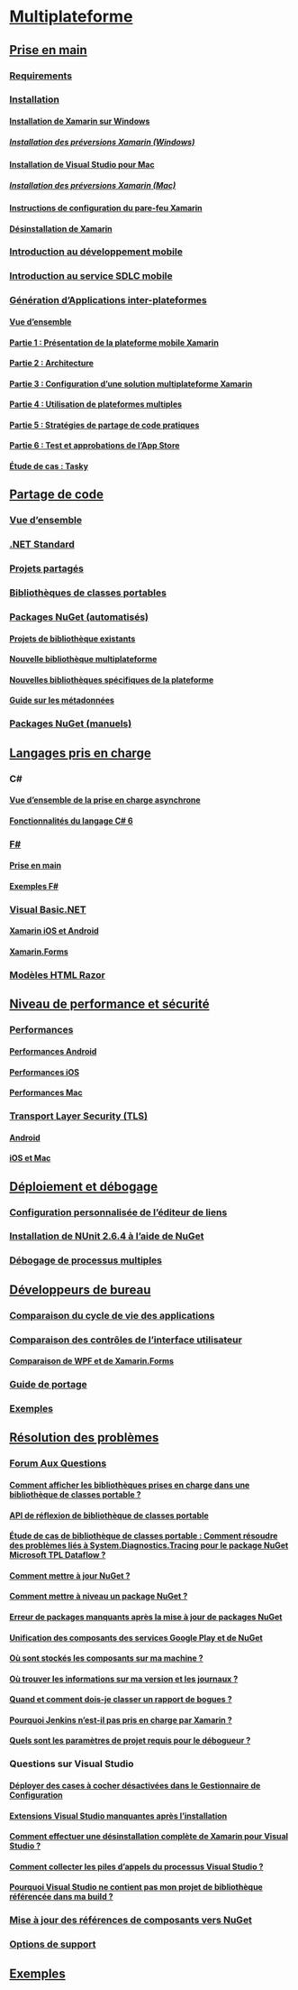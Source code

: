# [Multiplateforme](index.yml)
## [Prise en main](get-started/index.md)
### [Requirements](get-started/requirements.md)
### [Installation](get-started/installation/index.md)
#### [Installation de Xamarin sur Windows](get-started/installation/windows.md)
##### [Installation des préversions Xamarin (Windows)](get-started/installation/windows-preview.md)
#### [Installation de Visual Studio pour Mac](/visualstudio/mac/installation/)
##### [Installation des préversions Xamarin (Mac)](/visualstudio/mac/update/)
#### [Instructions de configuration du pare-feu Xamarin](get-started/installation/firewall.md)
#### [Désinstallation de Xamarin](get-started/installation/uninstalling-xamarin.md)
### [Introduction au développement mobile](get-started/introduction-to-mobile-development.md)
### [Introduction au service SDLC mobile](get-started/introduction-to-mobile-sdlc.md)

### [Génération d’Applications inter-plateformes](app-fundamentals/building-cross-platform-applications/index.md)
#### [Vue d’ensemble](app-fundamentals/building-cross-platform-applications/overview.md)
#### [Partie 1 : Présentation de la plateforme mobile Xamarin](app-fundamentals/building-cross-platform-applications/understanding-the-xamarin-mobile-platform.md)
#### [Partie 2 : Architecture](app-fundamentals/building-cross-platform-applications/architecture.md)
#### [Partie 3 : Configuration d’une solution multiplateforme Xamarin](app-fundamentals/building-cross-platform-applications/setting-up-a-xamarin-cross-platform-solution.md)
#### [Partie 4 : Utilisation de plateformes multiples](app-fundamentals/building-cross-platform-applications/platform-divergence-abstraction-divergent-implementation.md)
#### [Partie 5 : Stratégies de partage de code pratiques](app-fundamentals/building-cross-platform-applications/practical-code-sharing-strategies.md)
#### [Partie 6 : Test et approbations de l’App Store](app-fundamentals/building-cross-platform-applications/testing-and-app-store-approvals.md)
#### [Étude de cas : Tasky](app-fundamentals/building-cross-platform-applications/case-study-tasky.md)

## [Partage de code](app-fundamentals/index.md)
### [Vue d’ensemble](app-fundamentals/code-sharing.md)
### [.NET Standard](app-fundamentals/net-standard.md)
### [Projets partagés](app-fundamentals/shared-projects.md)
### [Bibliothèques de classes portables](app-fundamentals/pcl.md)
### [Packages NuGet (automatisés)](app-fundamentals/nuget-multiplatform-libraries/index.md)
#### [Projets de bibliothèque existants](app-fundamentals/nuget-multiplatform-libraries/existing-library.md)
#### [Nouvelle bibliothèque multiplateforme](app-fundamentals/nuget-multiplatform-libraries/single-codebase.md)
#### [Nouvelles bibliothèques spécifiques de la plateforme](app-fundamentals/nuget-multiplatform-libraries/platform-specific.md)
#### [Guide sur les métadonnées](app-fundamentals/nuget-multiplatform-libraries/metadata.md)
### [Packages NuGet (manuels)](app-fundamentals/nuget-manual.md)

## [Langages pris en charge](platform/index.md)

### C#
#### [Vue d’ensemble de la prise en charge asynchrone](platform/async.md)
#### [Fonctionnalités du langage C# 6](platform/csharp-six.md)
### [F#](platform/fsharp/index.md)
#### [Prise en main](platform/fsharp/overview.md)
#### [Exemples F#](platform/fsharp/samples.md)
### [Visual Basic.NET](platform/visual-basic/index.md)
#### [Xamarin iOS et Android](platform/visual-basic/native-apps.md)
#### [Xamarin.Forms](platform/visual-basic/xamarin-forms.md)
### [Modèles HTML Razor](platform/razor-html-templates/index.md)

## [Niveau de performance et sécurité](deploy-test/performance.md)
### [Performances](deploy-test/memory-perf-best-practices.md)
#### [Performances Android](~/android/deploy-test/performance.md?context=xamarin/cross-platform)
#### [Performances iOS](~/ios/deploy-test/performance.md?context=xamarin/cross-platform)
#### [Performances Mac](~/mac/deploy-test/performance.md?context=xamarin/cross-platform)
### [Transport Layer Security (TLS)](app-fundamentals/transport-layer-security.md)
#### [Android](~/android/app-fundamentals/http-stack.md?context=xamarin/cross-platform)
#### [iOS et Mac](~/cross-platform/macios/http-stack.md?context=xamarin/cross-platform)
## [Déploiement et débogage](deploy-test/index.md)
### [Configuration personnalisée de l’éditeur de liens](deploy-test/linker.md)
### [Installation de NUnit 2.6.4 à l’aide de NuGet](deploy-test/installing-nunit-using-nuget.md)
### [Débogage de processus multiples](deploy-test/multi-process-debugging.md)

## [Développeurs de bureau](desktop/index.md)
### [Comparaison du cycle de vie des applications](desktop/lifecycle.md)
### [Comparaison des contrôles de l’interface utilisateur](desktop/controls/index.md)
#### [Comparaison de WPF et de Xamarin.Forms](desktop/controls/wpf.md)
### [Guide de portage](desktop/porting.md)
### [Exemples](desktop/samples.md)

## [Résolution des problèmes](troubleshooting/index.md)
### [Forum Aux Questions](troubleshooting/questions/index.md)
#### [Comment afficher les bibliothèques prises en charge dans une bibliothèque de classes portable ?](troubleshooting/questions/pcl-support-libraries.md)
#### [API de réflexion de bibliothèque de classes portable](troubleshooting/questions/pcl-reflection.md)
#### [Étude de cas de bibliothèque de classes portable : Comment résoudre des problèmes liés à System.Diagnostics.Tracing pour le package NuGet Microsoft TPL Dataflow ?](troubleshooting/questions/pcl-case-study.md)
#### [Comment mettre à jour NuGet ?](troubleshooting/questions/nuget-update.md)
#### [Comment mettre à niveau un package NuGet ?](troubleshooting/questions/nuget-package-downgrade.md)
#### [Erreur de packages manquants après la mise à jour de packages NuGet](troubleshooting/questions/nuget-packages-missing.md)
#### [Unification des composants des services Google Play et de NuGet](troubleshooting/questions/gps-components-nuget.md)
#### [Où sont stockés les composants sur ma machine ?](troubleshooting/questions/component-storage.md)
#### [Où trouver les informations sur ma version et les journaux ?](troubleshooting/questions/version-logs.md)
#### [Quand et comment dois-je classer un rapport de bogues ?](troubleshooting/questions/howto-file-bug.md)
#### [Pourquoi Jenkins n’est-il pas pris en charge par Xamarin ?](troubleshooting/questions/xamarin-jenkins.md)
#### [Quels sont les paramètres de projet requis pour le débogueur ?](troubleshooting/questions/debugger-settings.md)

### Questions sur Visual Studio
#### [Déployer des cases à cocher désactivées dans le Gestionnaire de Configuration](troubleshooting/questions/deploy-checkboxes.md)
#### [Extensions Visual Studio manquantes après l’installation](troubleshooting/questions/missing-vs-extensions.md)
#### [Comment effectuer une désinstallation complète de Xamarin pour Visual Studio ?](troubleshooting/questions/uninstall-xamarin-vs.md)
#### [Comment collecter les piles d’appels du processus Visual Studio ?](troubleshooting/questions/vs-callstack.md)
#### [Pourquoi Visual Studio ne contient pas mon projet de bibliothèque référencée dans ma build ?](troubleshooting/questions/vs-config-manager.md)

### [Mise à jour des références de composants vers NuGet](troubleshooting/component-nuget.md)
### [Options de support](troubleshooting/support-options.md)
## [Exemples](samples/index.yml)
